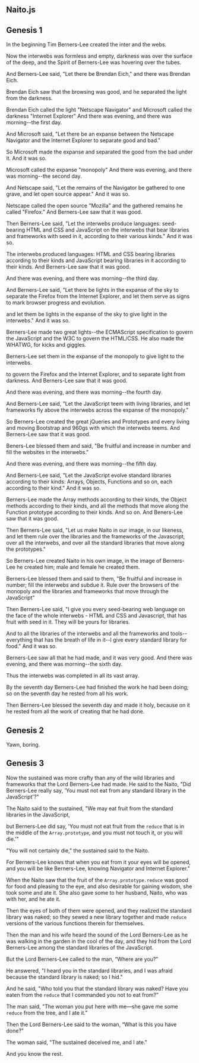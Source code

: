 ## Naito.js

## Genesis 1

In the beginning Tim Berners-Lee created the inter and the webs.

Now the interwebs was formless and empty, darkness was over the surface of the deep, and the Spirit of Berners-Lee was hovering over the tubes.

And Berners-Lee said, "Let there be Brendan Eich," and there was Brendan Eich.

Brendan Eich saw that the browsing was good, and he separated the light from the darkness.

Brendan Eich called the light "Netscape Navigator" and Microsoft called the darkness "Internet Explorer" And there was evening, and there was morning--the first day.

And Microsoft said, "Let there be an expanse between the Netscape Navigator and the Internet Explorer to separate good and bad."

So Microsoft made the expanse and separated the good from the bad under it. And it was so.

Microsoft called the expanse "monopoly" And there was evening, and there was morning--the second day.

And Netscape said, "Let the remains of the Navigator be gathered to one grave, and let open source appear." And it was so.

Netscape called the open source "Mozilla" and the gathered remains he called "Firefox." And Berners-Lee saw that it was good.

Then Berners-Lee said, "Let the interwebs produce languages: seed-bearing HTML and CSS and JavaScript on the interwebs that bear libraries and frameworks with seed in it, according to their various kinds." And it was so.

The interwebs produced languages: HTML and CSS bearing libraries according to their kinds and JavaScript bearing libraries in it according to their kinds. And Berners-Lee saw that it was good.

And there was evening, and there was morning--the third day.

And Berners-Lee said, "Let there be lights in the expanse of the sky to separate the Firefox from the Internet Explorer, and let them serve as signs to mark browser progress and evolution.

and let them be lights in the expanse of the sky to give light in the interwebs." And it was so.

Berners-Lee made two great lights--the ECMAScript specification to govern the JavaScript and the W3C to govern the HTML/CSS. He also made the WHATWG, for kicks and giggles.

Berners-Lee set them in the expanse of the monopoly to give light to the interwebs.

to govern the Firefox and the Internet Explorer, and to separate light from darkness. And Berners-Lee saw that it was good.

And there was evening, and there was morning--the fourth day.

And Berners-Lee said, "Let the JavaScript teem with living libraries, and let frameworks fly above the interwebs across the expanse of the monopoly."

So Berners-Lee created the great jQueries and Prototypes and every living and moving Bootstrap and 960gs with which the interwebs teems. And Berners-Lee saw that it was good.

Beners-Lee blessed them and said, "Be fruitful and increase in number and fill the websites in the interwebs."

And there was evening, and there was morning--the fifth day.

And Berners-Lee said, "Let the JavaScript evolve standard libraries according to their kinds: Arrays, Objects, Functions and so on, each according to their kind." And it was so.

Berners-Lee made the Array methods according to their kinds, the Object methods according to their kinds, and all the methods that move along the Function prototype according to their kinds. And so on. And Beners-Lee saw that it was good.

Then Berners-Lee said, "Let us make Naito in our image, in our likeness, and let them rule over the libraries and the frameworks of the Javascript, over all the interwebs, and over all the standard libraries that move along the prototypes."

So Berners-Lee created Naito in his own image, in the image of Berners-Lee he created him; male and female he created them.

Berners-Lee blessed them and said to them, "Be fruitful and increase in number; fill the interwebs and subdue it. Rule over the browsers of the monopoly and the libraries and frameworks that move through the JavaScript"

Then Berners-Lee said, "I give you every seed-bearing web language on the face of the whole interwebs - HTML and CSS and Javascript, that has fruit with seed in it. They will be yours for libraries.

And to all the libraries of the interwebs and all the frameworks and tools--everything that has the breath of life in it--I give every standard library for food." And it was so.

Berners-Lee saw all that he had made, and it was very good. And there was evening, and there was morning--the sixth day.

Thus the interwebs was completed in all its vast array.

By the seventh day Berners-Lee had finished the work he had been doing; so on the seventh day he rested from all his work.

Then Berners-Lee blessed the seventh day and made it holy, because on it he rested from all the work of creating that he had done.

## Genesis 2

Yawn, boring.

## Genesis 3

Now the sustained was more crafty than any of the wild libraries and frameworks that the Lord Berners-Lee had made. He said to the Naito, "Did Berners-Lee really say, 'You must not eat from any standard library in the JavaScript'?"

The Naito said to the sustained, "We may eat fruit from the standard libraries in the JavaScript,

but Berners-Lee did say, 'You must not eat fruit from the `reduce` that is in the middle of the `Array.prototype`, and you must not touch it, or you will die.'"

"You will not certainly die," the sustained said to the Naito.

For Berners-Lee knows that when you eat from it your eyes will be opened, and you will be like Berners-Lee, knowing Navigator and Internet Explorer."

When the Naito saw that the fruit of the `Array.prototype.reduce` was good for food and pleasing to the eye, and also desirable for gaining wisdom, she took some and ate it. She also gave some to her husband, Naito, who was with her, and he ate it.

Then the eyes of both of them were opened, and they realized the standard library was naked; so they sewed a new library together and made `reduce` versions of the various functions therein for themselves.

Then the man and his wife heard the sound of the Lord Berners-Lee as he was walking in the garden in the cool of the day, and they hid from the Lord Berners-Lee among the standard libraries of the JavaScript.

But the Lord Berners-Lee called to the man, “Where are you?”

He answered, "I heard you in the standard libraries, and I was afraid because the standard library is naked; so I hid."

And he said, "Who told you that the standard library was naked? Have you eaten from the `reduce` that I commanded you not to eat from?”

The man said, "The woman you put here with me—she gave me some `reduce` from the tree, and I ate it."

Then the Lord Berners-Lee said to the woman, “What is this you have done?”

The woman said, "The sustained deceived me, and I ate."

And you know the rest.
